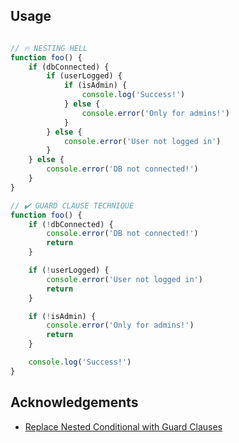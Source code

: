 ## Usage

```javascript

// 🔥 NESTING HELL
function foo() {
    if (dbConnected) {
        if (userLogged) {
            if (isAdmin) {
                console.log('Success!')
            } else {
                console.error('Only for admins!')
            }
        } else {
            console.error('User not logged in')
        }
    } else {
        console.error('DB not connected!')
    }
}

// ✔️ GUARD CLAUSE TECHNIQUE
function foo() {
    if (!dbConnected) {
        console.error('DB not connected!')
        return
    }

    if (!userLogged) {
        console.error('User not logged in')
        return
    }

    if (!isAdmin) {
        console.error('Only for admins!')
        return
    }

    console.log('Success!')
}

```

## Acknowledgements

- [Replace Nested Conditional with Guard Clauses](https://refactoring.guru/replace-nested-conditional-with-guard-clauses)